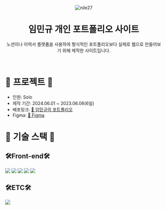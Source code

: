 
<div align=center> 
  
![nile27](https://capsule-render.vercel.app/api?type=Waving&color=46AEDE&text=nile27'Portfolio&fontColor=ffffff&height=150)

# 임민규 개인 포트폴리오 사이트

노션이나 이력서 플랫폼을 사용하여 형식적인 포트폴리오보다 실제로 웹으로 만들어보기 위해 제작한 사이트입니다.

</div>
</br>

# 🧩 프로젝트 🧩
- 인원: Solo
- 제작 기간: 2024.06.01 ~ 2023.06.06(6일)
- 배포링크:   [📎 임민규의 포트폴리오](https://nile27.github.io/)
- Figma:   [📎 Figma]([https://www.figma.com/file/g0fMpeE9IiQ8Ww1Vd37qBd/%ED%8F%AC%ED%8A%B8%ED%8F%B4%EB%A6%AC%EC%98%A4(UI)?type=design&node-id=0-1&mode=design&t=PjBLYVJr7YN8MlHJ-0](https://www.figma.com/design/qZze2sAfNDqL95ranIaSfr/Untitled?node-id=0-1&p=f&t=3S859S05HT1Oix5L-0))


# 🧩 기술 스택 🧩

## 🛠️Front-end🛠️


<div align="left">
	<img src="https://img.shields.io/badge/React-444444?style=for-the-badge&logo=react" />
	<img src="https://img.shields.io/badge/HTML5-E34F26?style=for-the-badge&logo=HTML5&logoColor=white" />
	<img src="https://img.shields.io/badge/SCSS-CC6699?style=for-the-badge&logo=tailwindcss&logoColor=white" />
	<img src="https://img.shields.io/badge/TypeScript-3178C6?style=for-the-badge&logo=TypeScript&logoColor=white" />
  <img src="https://img.shields.io/badge/recoil-3578E5?style=for-the-badge&logo=recoil&logoColor=white" />
  
</div>

## 🛠️ETC🛠️

<div align="left">
  <img src="https://img.shields.io/badge/Figma-F24E1E?style=for-the-badge&logo=figma&logoColor=white" />
</div>
